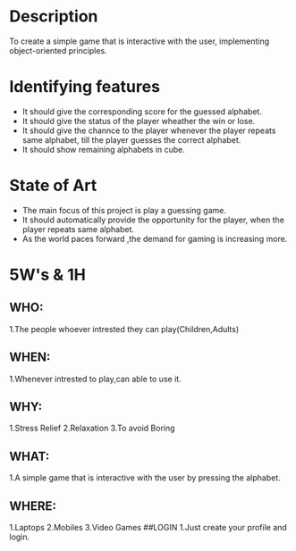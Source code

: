 
# Description
To create a simple game that is interactive with the user, implementing object-oriented principles.
# Identifying features
* It should give the corresponding score for the guessed alphabet.
* It should give the status of the player wheather the win or lose.
* It should give the channce to the player whenever the player repeats same alphabet, till the player guesses the correct alphabet.
* It should show remaining alphabets in cube.
# State of Art
* The main focus of this project is play a guessing game.
* It should automatically provide the opportunity for the player, when the player repeats same alphabet.
* As the world paces forward ,the demand for gaming is increasing more.
# 5W's & 1H
## WHO:
1.The people whoever intrested they can play(Children,Adults)
## WHEN:
1.Whenever intrested to play,can able to use it.
## WHY:
1.Stress Relief
2.Relaxation
3.To avoid Boring
## WHAT:
1.A simple game that is interactive with the user by pressing  the alphabet.
## WHERE:
1.Laptops
2.Mobiles
3.Video Games
##LOGIN
1.Just create your profile and login.
